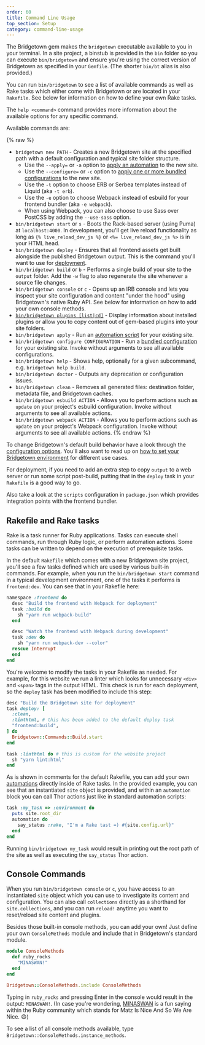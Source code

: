 ```yaml
---
order: 60
title: Command Line Usage
top_section: Setup
category: command-line-usage
---
```


The Bridgetown gem makes the `bridgetown` executable available to you in your terminal. In a site project, a binstub is provided in the `bin` folder so you can execute `bin/bridgetown` and ensure you're using the correct version of Bridgetown as specified in your `Gemfile`. (The shorter `bin/bt` alias is also provided.)

You can run `bin/bridgetown` to see a list of available commands as well as Rake tasks which either come with Bridgetown or are located in your `Rakefile`. See below for information on how to define your own Rake tasks.

The `help <command>` command provides more information about the available options for any specific command.

Available commands are:

{% raw %}
* `bridgetown new PATH` - Creates a new Bridgetown site at the specified path with a default configuration and typical site folder structure.
  * Use the `--apply=` or `-a` option to [apply an automation](/docs/automations) to the new site.
  * Use the `--configure=` or `-c` option to [apply one or more bundled configurations](/docs/bundled-configurations) to the new site.
  * Use the `-t` option to choose ERB or Serbea templates instead of Liquid (aka `-t erb`).
  * Use the `-e` option to choose Webpack instead of esbuild for your frontend bundler (aka `-e webpack`).
  * When using Webpack, you can also choose to use Sass over PostCSS by adding the `--use-sass` option.
* `bin/bridgetown start` or `s` - Boots the Rack-based server (using Puma) at `localhost:4000`. In development, you'll get live reload functionality as long as `{% live_reload_dev_js %}` or `<%= live_reload_dev_js %>` is in your HTML head.
* `bin/bridgetown deploy` - Ensures that all frontend assets get built alongside the published Bridgetown output. This is the command you'll want to use for [deployment](/docs/deployment).
* `bin/bridgetown build` or `b` - Performs a single build of your site to the `output` folder. Add the `-w` flag to also regenerate the site whenever a source file changes.
* `bin/bridgetown console` or `c` - Opens up an IRB console and lets you
  inspect your site configuration and content "under the hood" using
  Bridgetown's native Ruby API. See below for information on how to add your own console methods.
* [`bin/bridgetown plugins [list|cd]`](/docs/commands/plugins) - Display information about installed plugins or allow you to copy content out of gem-based plugins into your site folders.
* `bin/bridgetown apply` - Run an [automation script](/docs/automations) for your existing site.
* `bin/bridgetown configure CONFIGURATION` - Run a [bundled configuration](/docs/bundled-configurations) for your existing site. Invoke without arguments to see all available configurations.
* `bin/bridgetown help` - Shows help, optionally for a given subcommand, e.g. `bridgetown help build`.
* `bin/bridgetown doctor` - Outputs any deprecation or configuration issues.
* `bin/bridgetown clean` - Removes all generated files: destination folder, metadata file, and Bridgetown caches.
* `bin/bridgetown esbuild ACTION` - Allows you to perform actions such as `update` on your project's esbuild configuration. Invoke without arguments to see all available actions.
* `bin/bridgetown webpack ACTION` - Allows you to perform actions such as `update` on your project's Webpack configuration. Invoke without arguments to see all available actions.
{% endraw %}

To change Bridgetown's default build behavior have a look through the [configuration options](/docs/configuration). You'll also want to read up on [how to set your Bridgetown environment](/docs/configuration/environments) for different use cases.

For deployment, if you need to add an extra step to copy `output` to a web server or run some script post-build, putting that in the `deploy` task in your `Rakefile` is a good way to go.

Also take a look at the `scripts` configuration in `package.json` which provides integration points with the frontend bundler.

## Rakefile and Rake tasks

Rake is a task runner for Ruby applications. Tasks can execute shell commands, run through Ruby logic, or perform automation actions. Some tasks can be written to depend on the execution of prerequisite tasks.

In the default `Rakefile` which comes with a new Bridgetown site project, you'll see a few tasks defined which are used by various built-in commands. For example, when you run the `bin/bridgetown start` command in a typical development environment, one of the tasks it performs is `frontend:dev`. You can see that in your Rakefile here:

```ruby
namespace :frontend do
  desc "Build the frontend with Webpack for deployment"
  task :build do
    sh "yarn run webpack-build"
  end

  desc "Watch the frontend with Webpack during development"
  task :dev do
    sh "yarn run webpack-dev --color"
  rescue Interrupt
  end
end
```

<!-- linthtml-configure tag-bans="false" -->
You're welcome to modify the tasks in your Rakefile as needed. For example, for this website we run a linter which looks for unnecessary `<div>` and `<span>` tags in the output HTML. This check is run for each deployment, so the `deploy` task has been modified to include this step:
<!-- linthtml-configure tag-bans="true" -->

```ruby
desc "Build the Bridgetown site for deployment"
task deploy: [
  :clean,
  :linthtml, # this has been added to the default deploy task
  "frontend:build",
] do
  Bridgetown::Commands::Build.start
end

task :linthtml do # this is custom for the website project
  sh "yarn lint:html"
end
```

As is shown in comments for the default Rakefile, you can add your own [automations](/docs/automations) directly inside of Rake tasks. In the provided example, you can see that an instantiated `site` object is provided, and within an `automation` block you can call Thor actions just like in standard automation scripts:

```ruby
task :my_task => :environment do
  puts site.root_dir
  automation do
    say_status :rake, "I'm a Rake tast =) #{site.config.url}"
  end
end
```

Running `bin/bridgetown my_task` would result in printing out the root path of the site as well as executing the `say_status` Thor action.

## Console Commands

When you run `bin/bridgetown console` or `c`, you have access to an instantiated `site` object which you can use to investigate its content and configuration. You can also call `collections` directly as a shorthand for `site.collections`, and you can run `reload!` anytime you want to reset/reload site content and plugins.

Besides those built-in console methods, you can add your own! Just define your own `ConsoleMethods` module and include that in Bridgetown's standard module.

```ruby
module ConsoleMethods
  def ruby_rocks
    "MINASWAN!"
  end
end

Bridgetown::ConsoleMethods.include ConsoleMethods
```

Typing in `ruby_rocks` and pressing Enter in the console would result in the output: `MINASWAN!`. (In case you're wondering, [MINASWAN](https://en.wiktionary.org/wiki/MINASWAN) is a fun saying within the Ruby community which stands for Matz Is Nice And So We Are Nice. 😄)

To see a list of all console methods available, type `Bridgetown::ConsoleMethods.instance_methods`.
